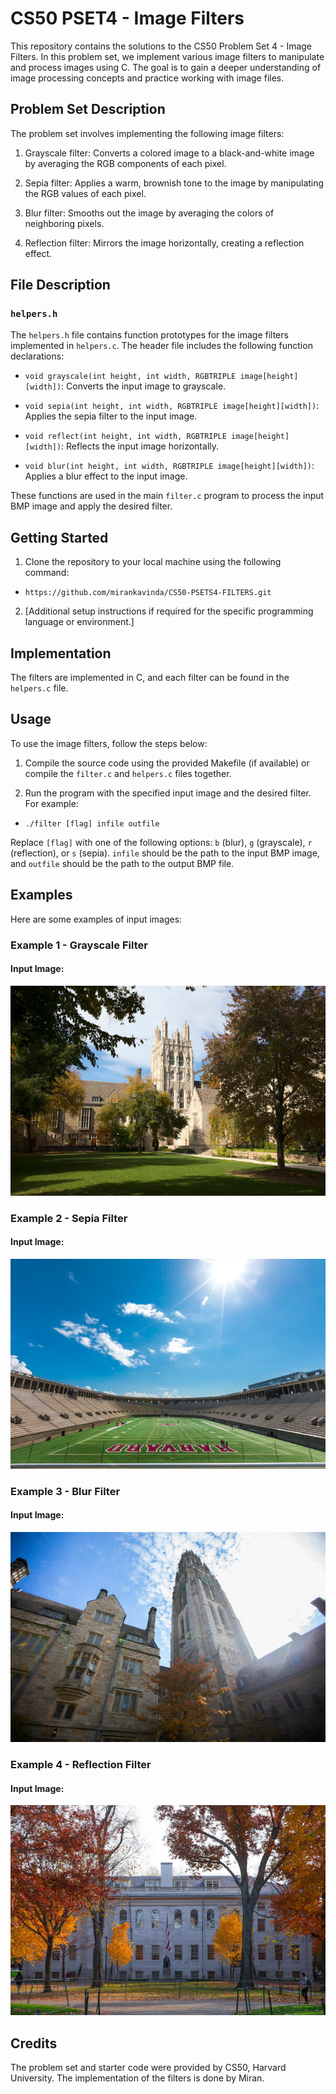 # CS50 PSET4 - Image Filters

This repository contains the solutions to the CS50 Problem Set 4 - Image Filters. In this problem set, we implement various image filters to manipulate and process images using C. The goal is to gain a deeper understanding of image processing concepts and practice working with image files.

## Problem Set Description

The problem set involves implementing the following image filters:

1. Grayscale filter: Converts a colored image to a black-and-white image by averaging the RGB components of each pixel.

2. Sepia filter: Applies a warm, brownish tone to the image by manipulating the RGB values of each pixel.

3. Blur filter: Smooths out the image by averaging the colors of neighboring pixels.

4. Reflection filter: Mirrors the image horizontally, creating a reflection effect.

## File Description

### `helpers.h`

The `helpers.h` file contains function prototypes for the image filters implemented in `helpers.c`. The header file includes the following function declarations:

- `void grayscale(int height, int width, RGBTRIPLE image[height][width])`: Converts the input image to grayscale.

- `void sepia(int height, int width, RGBTRIPLE image[height][width])`: Applies the sepia filter to the input image.

- `void reflect(int height, int width, RGBTRIPLE image[height][width])`: Reflects the input image horizontally.

- `void blur(int height, int width, RGBTRIPLE image[height][width])`: Applies a blur effect to the input image.

These functions are used in the main `filter.c` program to process the input BMP image and apply the desired filter.

## Getting Started

1. Clone the repository to your local machine using the following command:

- `https://github.com/mirankavinda/CS50-PSETS4-FILTERS.git`

2. [Additional setup instructions if required for the specific programming language or environment.]

## Implementation

The filters are implemented in C, and each filter can be found in the `helpers.c` file.

## Usage

To use the image filters, follow the steps below:

1. Compile the source code using the provided Makefile (if available) or compile the `filter.c` and `helpers.c` files together.

2. Run the program with the specified input image and the desired filter. For example:

- `./filter [flag] infile outfile`


Replace `[flag]` with one of the following options: `b` (blur), `g` (grayscale), `r` (reflection), or `s` (sepia). `infile` should be the path to the input BMP image, and `outfile` should be the path to the output BMP file.

## Examples

Here are some examples of input images:

### Example 1 - Grayscale Filter

#### Input Image:
![Courtyard](images/courtyard.bmp)

### Example 2 - Sepia Filter

#### Input Image:
![Stadium](images/stadium.bmp)

### Example 3 - Blur Filter

#### Input Image:
![Tower](images/tower.bmp)

### Example 4 - Reflection Filter

#### Input Image:
![Yard](images/yard.bmp)


## Credits

The problem set and starter code were provided by CS50, Harvard University. The implementation of the filters is done by Miran.
